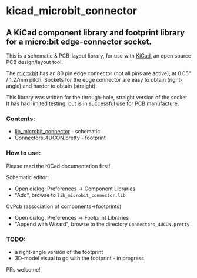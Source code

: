 # kicad_microbit_connector

## A KiCad component library and footprint library for a micro:bit edge-connector socket.

This is a schematic & PCB-layout library, for use with [KiCad](http://kicad-pcb.org/), an open source PCB design/layout tool.

The [micro:bit](http://microbit.org/) has an 80 pin edge connector (not all pins are active), at 0.05" / 1.27mm pitch.  Sockets for the edge connector are easy to obtain (right-angle) and harder to obtain (straight).

This library was written for the through-hole, straight version of the socket.  It has had limited testing, but is in successful use for PCB manufacture.

### Contents:

- [lib_microbit_connector](./lib_microbit_connector) - schematic
- [Connectors_4UCON.pretty](./Connectors_4UCON.pretty) - footprint

### How to use:

Please read the KiCad documentation first!

Schematic editor:

- Open dialog: Preferences -> Component Libraries
- "Add", browse to ```lib_microbit_connector.lib```

CvPcb (association of components->footprints)

- Open dialog: Preferences -> Footprint Libraries
- "Append with Wizard", browse to the directory ```Connectors_4UCON.pretty```


### TODO:

- a right-angle version of the footprint
- 3D-model visual to go with the footprint - in progress

PRs welcome!
